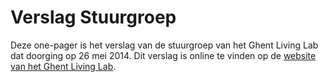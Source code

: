 # Verslag Stuurgroep

Deze one-pager is het verslag van de stuurgroep van het Ghent Living Lab dat doorging op 26 mei 2014. Dit verslag is online te vinden op de [website van het Ghent Living Lab](http://www.ghentlivinglab.be/stuurgroep/mei/).
